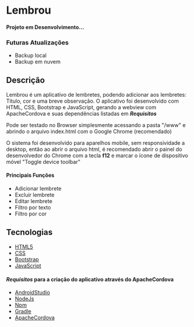 # Lembrou
<h4> Projeto em Desenvolvimento... </h4>
<h3> Futuras Atualizações </h3>
<ul>
  <li> Backup local </li>
  <li> Backup em nuvem </li>
</ul>

<h2> Descrição </h2>
<p> Lembrou é um aplicativo de lembretes, podendo adicionar aos lembretes: Titulo, cor e uma breve observação.
O aplicativo foi desenvolvido com HTML, CSS, Bootstrap e JavaScript, gerando a webview com ApacheCordova e suas dependências listadas em <i><b>Requisitos</b></i></p>
<p> Pode ser testado no Browser simplesmente acessando a pasta "/www" e abrindo o arquivo index.html com o Google Chrome (recomendado)</p>
<p> O sistema foi desenvolvido para aparelhos mobile, sem responsividade a desktop, então ao abrir o arquivo html, é recomendado abrir o painel do desenvolvedor do Chrome com a tecla <b>f12</b> e marcar o ícone de dispositivo móvel "Toggle device toolbar"
<h4> Principais Funções </h4>
<ul>
  <li> Adicionar lembrete </li>
  <li> Excluir lembrete </li>
  <li> Editar lembrete </li>
  <li> Filtro por texto </li>
  <li> Filtro por cor </li>
</ul>
<h2> Tecnologias </h2>
<ul>
  <li> <a href="https://html.com/html5/"> HTML5 </a> </li>
  <li> <a href="https://www.w3schools.com/Css/"> CSS </a> </li>
  <li> <a href="https://getbootstrap.com/"> Bootstrap </a> </li>
  <li> <a href="https://www.javascript.com/"> JavaScript </a> </li>
</ul>
<h4> <i>Requisitos</i> para a criação do aplicativo através do ApacheCordova </h4>
<ul>
  <li> <a href="https://developer.android.com/studio"> AndroidStudio </a> </li>
  <li> <a href="https://nodejs.org/en/"> NodeJs </a> </li>
  <li> <a href="https://www.npmjs.com/"> Npm </a> </li>
  <li> <a href="https://gradle.org/"> Gradle </a> </li>
  <li> <a href="https://cordova.apache.org/"> ApacheCordova </a> </li>
</ul>
